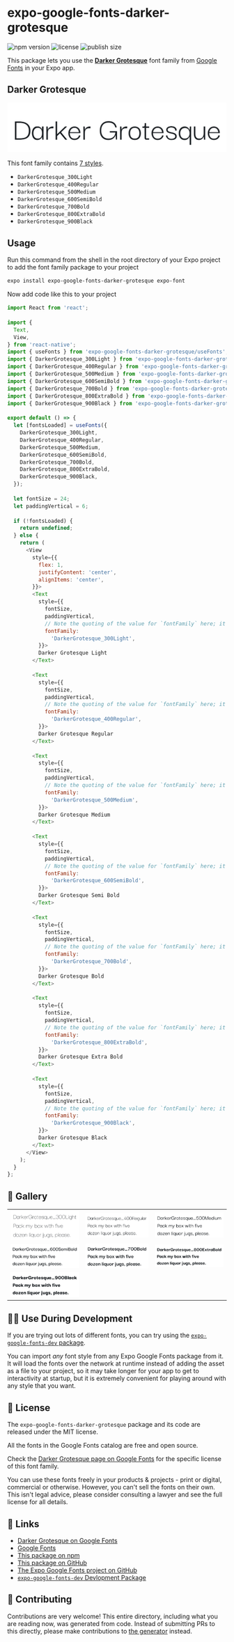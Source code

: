 # expo-google-fonts-darker-grotesque

![npm version](https://flat.badgen.net/npm/v/expo-google-fonts-darker-grotesque)
![license](https://flat.badgen.net/github/license/expo/google-fonts)
![publish size](https://flat.badgen.net/packagephobia/install/expo-google-fonts-darker-grotesque)

This package lets you use the [**Darker Grotesque**](https://fonts.google.com/specimen/Darker+Grotesque) font family from [Google Fonts](https://fonts.google.com/) in your Expo app.

## Darker Grotesque

![Darker Grotesque](./font-family.png)

This font family contains [7 styles](#-gallery).

- `DarkerGrotesque_300Light`
- `DarkerGrotesque_400Regular`
- `DarkerGrotesque_500Medium`
- `DarkerGrotesque_600SemiBold`
- `DarkerGrotesque_700Bold`
- `DarkerGrotesque_800ExtraBold`
- `DarkerGrotesque_900Black`

## Usage

Run this command from the shell in the root directory of your Expo project to add the font family package to your project
```sh
expo install expo-google-fonts-darker-grotesque expo-font
```

Now add code like this to your project
```js
import React from 'react';

import {
  Text,
  View,
} from 'react-native';
import { useFonts } from 'expo-google-fonts-darker-grotesque/useFonts';
import { DarkerGrotesque_300Light } from 'expo-google-fonts-darker-grotesque/300Light';
import { DarkerGrotesque_400Regular } from 'expo-google-fonts-darker-grotesque/400Regular';
import { DarkerGrotesque_500Medium } from 'expo-google-fonts-darker-grotesque/500Medium';
import { DarkerGrotesque_600SemiBold } from 'expo-google-fonts-darker-grotesque/600SemiBold';
import { DarkerGrotesque_700Bold } from 'expo-google-fonts-darker-grotesque/700Bold';
import { DarkerGrotesque_800ExtraBold } from 'expo-google-fonts-darker-grotesque/800ExtraBold';
import { DarkerGrotesque_900Black } from 'expo-google-fonts-darker-grotesque/900Black';

export default () => {
  let [fontsLoaded] = useFonts({
    DarkerGrotesque_300Light,
    DarkerGrotesque_400Regular,
    DarkerGrotesque_500Medium,
    DarkerGrotesque_600SemiBold,
    DarkerGrotesque_700Bold,
    DarkerGrotesque_800ExtraBold,
    DarkerGrotesque_900Black,
  });

  let fontSize = 24;
  let paddingVertical = 6;

  if (!fontsLoaded) {
    return undefined;
  } else {
    return (
      <View
        style={{
          flex: 1,
          justifyContent: 'center',
          alignItems: 'center',
        }}>
        <Text
          style={{
            fontSize,
            paddingVertical,
            // Note the quoting of the value for `fontFamily` here; it expects a string!
            fontFamily:
              'DarkerGrotesque_300Light',
          }}>
          Darker Grotesque Light
        </Text>

        <Text
          style={{
            fontSize,
            paddingVertical,
            // Note the quoting of the value for `fontFamily` here; it expects a string!
            fontFamily:
              'DarkerGrotesque_400Regular',
          }}>
          Darker Grotesque Regular
        </Text>

        <Text
          style={{
            fontSize,
            paddingVertical,
            // Note the quoting of the value for `fontFamily` here; it expects a string!
            fontFamily:
              'DarkerGrotesque_500Medium',
          }}>
          Darker Grotesque Medium
        </Text>

        <Text
          style={{
            fontSize,
            paddingVertical,
            // Note the quoting of the value for `fontFamily` here; it expects a string!
            fontFamily:
              'DarkerGrotesque_600SemiBold',
          }}>
          Darker Grotesque Semi Bold
        </Text>

        <Text
          style={{
            fontSize,
            paddingVertical,
            // Note the quoting of the value for `fontFamily` here; it expects a string!
            fontFamily:
              'DarkerGrotesque_700Bold',
          }}>
          Darker Grotesque Bold
        </Text>

        <Text
          style={{
            fontSize,
            paddingVertical,
            // Note the quoting of the value for `fontFamily` here; it expects a string!
            fontFamily:
              'DarkerGrotesque_800ExtraBold',
          }}>
          Darker Grotesque Extra Bold
        </Text>

        <Text
          style={{
            fontSize,
            paddingVertical,
            // Note the quoting of the value for `fontFamily` here; it expects a string!
            fontFamily:
              'DarkerGrotesque_900Black',
          }}>
          Darker Grotesque Black
        </Text>
      </View>
    );
  }
};

```

## 🔡 Gallery


||||
|-|-|-|
|![DarkerGrotesque_300Light](.//300Light/DarkerGrotesque_300Light.ttf.png)|![DarkerGrotesque_400Regular](.//400Regular/DarkerGrotesque_400Regular.ttf.png)|![DarkerGrotesque_500Medium](.//500Medium/DarkerGrotesque_500Medium.ttf.png)||
|![DarkerGrotesque_600SemiBold](.//600SemiBold/DarkerGrotesque_600SemiBold.ttf.png)|![DarkerGrotesque_700Bold](.//700Bold/DarkerGrotesque_700Bold.ttf.png)|![DarkerGrotesque_800ExtraBold](.//800ExtraBold/DarkerGrotesque_800ExtraBold.ttf.png)||
|![DarkerGrotesque_900Black](.//900Black/DarkerGrotesque_900Black.ttf.png)||||


## 👩‍💻 Use During Development

If you are trying out lots of different fonts, you can try using the [`expo-google-fonts-dev` package](https://github.com/freeboub/google-fonts/tree/master/font-packages/dev#readme).

You can import *any* font style from any Expo Google Fonts package from it. It will load the fonts
over the network at runtime instead of adding the asset as a file to your project, so it may take longer
for your app to get to interactivity at startup, but it is extremely convenient
for playing around with any style that you want.

## 📖 License

The `expo-google-fonts-darker-grotesque` package and its code are released under the MIT license.

All the fonts in the Google Fonts catalog are free and open source.

Check the [Darker Grotesque page on Google Fonts](https://fonts.google.com/specimen/Darker+Grotesque) for the specific license of this font family.

You can use these fonts freely in your products & projects - print or digital, commercial or otherwise. However, you can't sell the fonts on their own. This isn't legal advice, please consider consulting a lawyer and see the full license for all details.

## 🔗 Links

- [Darker Grotesque on Google Fonts](https://fonts.google.com/specimen/Darker+Grotesque)
- [Google Fonts](https://fonts.google.com/)
- [This package on npm](https://www.npmjs.com/package/expo-google-fonts-darker-grotesque)
- [This package on GitHub](https://github.com/freeboub/google-fonts/tree/master/font-packages/darker-grotesque)
- [The Expo Google Fonts project on GitHub](https://github.com/freeboub/google-fonts)
- [`expo-google-fonts-dev` Devlopment Package](https://github.com/freeboub/google-fonts/tree/master/font-packages/dev)

## 🤝 Contributing

Contributions are very welcome! This entire directory, including what you are reading now, was generated from code. Instead of submitting PRs to this directly, please make contributions to [the generator](https://github.com/freeboub/google-fonts/tree/master/packages/generator) instead.
